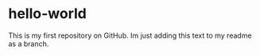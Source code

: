 hello-world
===========

This is my first repository on GitHub.
Im just adding this text to my readme as a branch.
